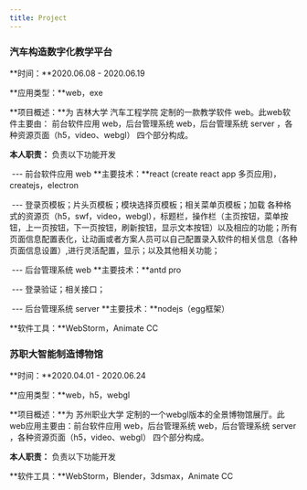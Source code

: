 ```yaml
---
title: Project
---
```


### 汽车构造数字化教学平台

**时间：**2020.06.08 - 2020.06.19

**应用类型：**web，exe

**项目概述：**为 吉林大学 汽车工程学院 定制的一款教学软件 web。此web软件主要由： 前台软件应用 web，后台管理系统 web，后台管理系统 server ，各种资源页面（h5，video、webgl） 四个部分构成。

**本人职责：** 负责以下功能开发

​                  --- 前台软件应用 web       **主要技术：**react (create react app 多页应用)，  createjs，electron

​                                --- 登录页模板；片头页模板；模块选择页模板；相关菜单页模板；加载 各种格式的资源页（h5，swf，video，webgl），标题栏，操作栏（主页按钮，菜单按钮，上一页按钮，下一页按钮，刷新按钮，显示文本按钮）以及相应的功能；所有页面信息配置表化，让动画或者方案人员可以自己配置录入软件的相关信息（各种页面信息设置）,进行灵活配置，显示；以及其他相关功能；

​                  --- 后台管理系统 web       **主要技术：**antd pro

​                              --- 登录验证；相关接口；

​                  --- 后台管理系统 server   **主要技术：**nodejs（egg框架）

**软件工具：**WebStorm，Animate CC



### 苏职大智能制造博物馆

**时间：**2020.04.01 - 2020.06.24

**应用类型：**web，h5，webgl

**项目概述：**为 苏州职业大学 定制的一个webgl版本的全景博物馆展厅。此web应用主要由：前台软件应用 web，后台管理系统 web，后台管理系统 server ，各种资源页面（h5，video、webgl） 四个部分构成。

**本人职责：** 负责以下功能开发

**软件工具：**WebStorm，Blender，3dsmax，Animate CC